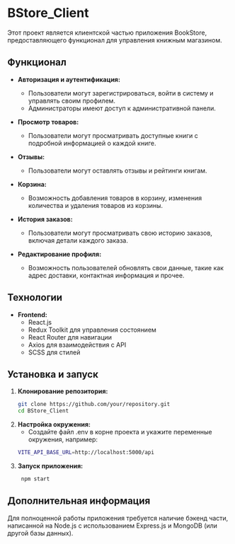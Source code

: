 # BStore_Client

Этот проект является клиентской частью приложения BookStore, предоставляющего функционал для управления книжным магазином.

## Функционал

- **Авторизация и аутентификация:**
    - Пользователи могут зарегистрироваться, войти в систему и управлять своим профилем.
    - Администраторы имеют доступ к административной панели.

- **Просмотр товаров:**
    - Пользователи могут просматривать доступные книги с подробной информацией о каждой книге.

- **Отзывы:**
    - Пользователи могут оставлять отзывы и рейтинги книгам.

- **Корзина:**
    - Возможность добавления товаров в корзину, изменения количества и удаления товаров из корзины.

- **История заказов:**
    - Пользователи могут просматривать свою историю заказов, включая детали каждого заказа.

- **Редактирование профиля:**
    - Возможность пользователей обновлять свои данные, такие как адрес доставки, контактная информация и прочее.

## Технологии

- **Frontend:**
    - React.js
    - Redux Toolkit для управления состоянием
    - React Router для навигации
    - Axios для взаимодействия с API
    - SCSS для стилей

## Установка и запуск

1. **Клонирование репозитория:**
   ```bash
   git clone https://github.com/your/repository.git
   cd BStore_Client

2. **Настройка окружения:**
    - Создайте файл .env в корне проекта и укажите переменные окружения, например:
   ```bash
   VITE_API_BASE_URL=http://localhost:5000/api

3. **Запуск приложения:**
   ```bash
    npm start

## Дополнительная информация
Для полноценной работы приложения требуется наличие бэкенд части, написанной на Node.js с использованием Express.js и MongoDB (или другой базы данных).

